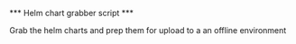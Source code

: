 *** Helm chart grabber script ***

Grab the helm charts and prep them for upload to a an offline environment